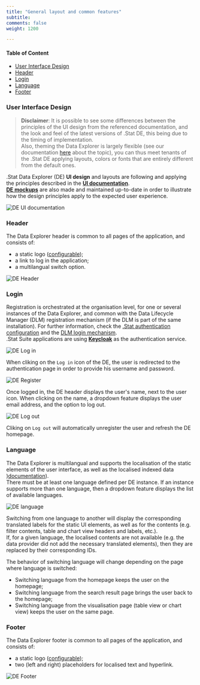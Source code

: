 ```yaml
---
title: "General layout and common features"
subtitle: 
comments: false
weight: 1200

---
```


#### Table of Content
- [User Interface Design](#user-interface-design)
- [Header](#header)
- [Login](#login)
- [Language](#language)
- [Footer](#footer)

### User Interface Design

>**Disclaimer**: It is possible to see some differences between the principles of the UI design from the referenced documentation, and the look and feel of the latest versions of .Stat DE, this being due to the timing of implementation.  
Also, theming the Data Explorer is largely flexible (see our documentation [here](https://sis-cc.gitlab.io/dotstatsuite-documentation/configurations/de-customisation/) about the topic), you can thus meet tenants of the .Stat DE applying layouts, colors or fonts that are entirely different from the default ones.  

.Stat Data Explorer (DE) **UI design** and layouts are following and applying the principles described in the **[UI documentation](https://cis-itn-oecd.github.io/Design-artefacts/demo/ui-documentation/index.html)**.  
**[DE mockups](https://cis-itn-oecd.github.io/Design-artefacts/demo/de-material/index.html)** are also made and maintained up-to-date in order to illustrate how the design principles apply to the expected user experience.

![DE UI documentation](/images/de-ui-doc.png)

### Header
The Data Explorer header is common to all pages of the application, and consists of:
* a static logo ([configurable](https://sis-cc.gitlab.io/dotstatsuite-documentation/configurations/de-customisation/#site-title-and-logo));
* a link to log in the application;
* a multilangual switch option.

![DE Header](/images/de-header.png)

### Login
Registration is orchestrated at the organisation level, for one or several instances of the Data Explorer, and common with the Data Lifecycle Manager (DLM) registration mechanism (if the DLM is part of the same installation). For further information, check the [.Stat authentication configuration](https://sis-cc.gitlab.io/dotstatsuite-documentation/configurations/authentication/) and the [DLM login mechanism](https://sis-cc.gitlab.io/dotstatsuite-documentation/using-dlm/log-in-dlm/).  
.Stat Suite applications are using **[Keycloak](https://www.keycloak.org/)** as the authentication service.  

![DE Log in](/images/de-login-1.png)

When cliking on the `Log in` icon of the DE, the user is redirected to the authentication page in order to provide his username and password.  

![DE Register](/images/de-login-2.png)

Once logged in, the DE header displays the user's name, next to the user icon. When clicking on the name, a dropdown feature displays the user email address, and the option to log out.  

![DE Log out](/images/de-login-3.png)

Cliking on `Log out` will automatically unregister the user and refresh the DE homepage.

### Language
The Data Explorer is multilangual and supports the localisation of the static elements of the user interface, as well as the localised indexed data )[documentation](https://sis-cc.gitlab.io/dotstatsuite-documentation/using-de/searching-data/indexing-data/)).  
There must be at least one language defined per DE instance. If an instance supports more than one language, then a dropdown feature displays the list of available languages.

![DE language](/images/de-language.png)

Switching from one language to another will display the corresponding translated labels for the static UI elements, as well as for the contents (e.g. filter contents, table and chart view headers and labels, etc.).   
If, for a given language, the localised contents are not available (e.g. the data provider did not add the necessary translated elements), then they are replaced by their corresponding IDs.  

The behavior of switching language will change depending on the page where language is switched:
* Switching language from the homepage keeps the user on the homepage;
* Switching language from the search result page brings the user back to the homepage;
* Switching language from the visualisation page (table view or chart view) keeps the user on the same page.

### Footer
The Data Explorer footer is common to all pages of the application, and consists of:
* a static logo ([configurable](https://sis-cc.gitlab.io/dotstatsuite-documentation/configurations/de-customisation/#site-title-and-logo));
* two (left and right) placeholders for localised text and hyperlink.

![DE Footer](/images/de-footer.png)

